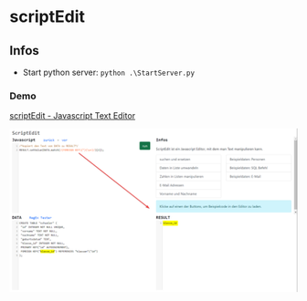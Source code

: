 # scriptEdit

## Infos

- Start python server: `python .\StartServer.py`

### Demo
[scriptEdit - Javascript Text Editor](https://sulkar.github.io/scriptEdit/)

![info](images/info.png)
